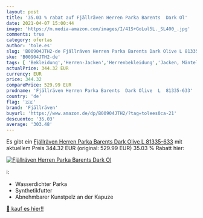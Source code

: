 ```yaml
---
layout: post
title: '35.03 % rabat auf Fjällräven Herren Parka Barents  Dark Ol'
date: 2021-04-07 15:00:44
image: 'https://m.media-amazon.com/images/I/41S+GoLul5L._SL400_.jpg'
comments: true
category: ofertas
author: 'tole.es'
slug: 'B00904JTH2-de Fjällräven Herren Parka Barents Dark Olive L 81335-633'
sku: 'B00904JTH2-de'
tags: [ 'Bekleidung','Herren-Jacken','Herrenbekleidung','Jacken, Mäntel & Westen für Herren','fjällräven', ]
actualPrice: 344.32 EUR
currency: EUR
price: 344.32
comparePrice: 529.99 EUR
prodname: 'Fjällräven Herren Parka Barents  Dark Olive  L  81335-633'
country: 'de'
flag: '🇩🇪'
brand: 'Fjällräven'
buyurl: 'https://www.amazon.de/dp/B00904JTH2/?tag=tolees0ca-21'
descuento: '35.03'
average: '303.48'
---
```


Es gibt ein [Fjällräven Herren Parka Barents  Dark Olive  L  81335-633](https://www.amazon.de/dp/B00904JTH2/?tag=tolees0ca-21) mit aktuellem Preis 344.32 EUR (original: 529.99 EUR) 35.03 % Rabatt hier:

[![Fjällräven Herren Parka Barents  Dark Ol](https://m.media-amazon.com/images/I/41S+GoLul5L._SL400_.jpg)](https://www.amazon.de/dp/B00904JTH2/?tag=tolees0ca-21)

ℹ️:

- Wasserdichter Parka
- Synthetikfutter
- Abnehmbarer Kunstpelz an der Kapuze

[🛒 kauf es hier!!](https://www.amazon.de/dp/B00904JTH2/?tag=tolees0ca-21)
